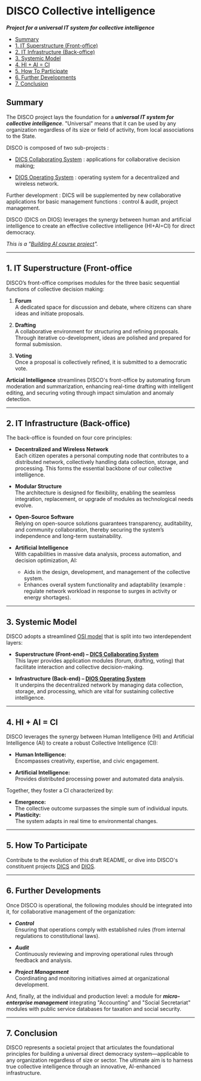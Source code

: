 # **DISCO Collective intelligence**  
***Project for a universal IT system for collective intelligence***

- [Summary](#summary)
- [1. IT Superstructure (Front-office)](#1-it-superstructure-front-office)
- [2. IT Infrastructure (Back-office)](#2-it-infrastructure-back-office)
- [3. Systemic Model](#3-systemic-model)
- [4. HI + AI = CI](#4-hi--ai--ci)
- [5. How To Participate](#5-how-to-participate)
- [6. Further Developments](#6-further-developments)
- [7. Conclusion](#7-conclusion)

## Summary

The DISCO project lays the foundation for a ***universal IT system for collective intelligence***. "Universal" means that it can be used by any organization regardless of its size or field of activity, from local associations to the State. 

DISCO is composed of two sub-projects :

- [DICS Collaborating System](https://github.com/FJortay/DICS-Collaborating-System) : applications for collaborative decision making;

- [DIOS Operating System](https://github.com/FJortay/DIOS-Operating-System) : operating system for a decentralized and wireless network.

Further development : DICS will be supplemented by new collaborative applications for basic management functions : control & audit, project management.

DISCO (DICS on DIOS) leverages the synergy between human and artificial intelligence to create an effective collective intelligence (HI+AI=CI) for direct democracy.

*This is a "[Building AI course project](https://buildingai.elementsofai.com/)".*

---

## 1. IT Superstructure (Front-office

DISCO’s front-office comprises modules for the three basic sequential functions of collective decision making:

1. **Forum**  
   A dedicated space for discussion and debate, where citizens can share ideas and initiate proposals.

2. **Drafting**  
   A collaborative environment for structuring and refining proposals. Through iterative co-development, ideas are polished and prepared for formal submission.

3. **Voting**  
   Once a proposal is collectively refined, it is submitted to a democratic vote.

**Articial Intelligence** streamlines DISCO's front-office by automating forum moderation and summarization, enhancing real-time drafting with intelligent editing, and securing voting through impact simulation and anomaly detection.

---

## 2. IT Infrastructure (Back-office)

The back-office is founded on four core principles:

- **Decentralized and Wireless Network**  
  Each citizen operates a personal computing node that contributes to a distributed network, collectively handling data collection, storage, and processing. This forms the essential backbone of our collective intelligence.

- **Modular Structure**  
  The architecture is designed for flexibility, enabling the seamless integration, replacement, or upgrade of modules as technological needs evolve.

- **Open-Source Software**  
  Relying on open-source solutions guarantees transparency, auditability, and community collaboration, thereby securing the system’s independence and long-term sustainability.

- **Artificial Intelligence**  
  With capabilities in massive data analysis, process automation, and decision optimization, AI:
  - Aids in the design, development, and management of the collective system.
  - Enhances overall system functionality and adaptability (example : regulate network workload in response to surges in activity or energy shortages).

---


## 3. Systemic Model

DISCO adopts a streamlined [OSI model](https://en.wikipedia.org/wiki/OSI_model) that is split into two interdependent layers:

- **Superstructure (Front-end) – [DICS Collaborating System](https://github.com/FJortay/DICS-Collaborating-System)**  
  This layer provides application modules (forum, drafting, voting) that facilitate interaction and collective decision-making.

- **Infrastructure (Back-end) – [DIOS Operating System](https://github.com/FJortay/DIOS-Operating-System)**  
  It underpins the decentralized network by managing data collection, storage, and processing, which are vital for sustaining collective intelligence.

---

## 4. HI + AI = CI

DISCO leverages the synergy between Human Intelligence (HI) and Artificial Intelligence (AI) to create a robust Collective Intelligence (CI):

- **Human Intelligence:**  
  Encompasses creativity, expertise, and civic engagement.

- **Artificial Intelligence:**  
  Provides distributed processing power and automated data analysis.

Together, they foster a CI characterized by:

- **Emergence:**  
  The collective outcome surpasses the simple sum of individual inputs.
- **Plasticity:**  
  The system adapts in real time to environmental changes.

---

## 5. How To Participate

Contribute to the evolution of this draft README, or dive into DISCO's constituent projects [DICS](https://github.com/FJortay/DICS-Collaborative-Management) and [DIOS](https://github.com/FJortay/DIOS-Operating-System).

---

## 6. Further Developments

Once DISCO is operational, the following modules should be integrated into it, for collaborative management of the organization:

   - ***Control***  
  Ensuring that operations comply with established rules (from internal regulations to constitutional laws).

   - ***Audit***  
  Continuously reviewing and improving operational rules through feedback and analysis.

   - ***Project Management***  
  Coordinating and monitoring initiatives aimed at organizational development.

And, finally, at the individual and production level: a module for ***micro-enterprise management*** integrating "Accounting" and "Social Secretariat" modules with  public service databases for taxation and social security.


---

## 7. Conclusion

DISCO represents a societal project that articulates the foundational principles for building a universal direct democracy system—applicable to any organization regardless of size or sector. The ultimate aim is to harness true collective intelligence through an innovative, AI-enhanced infrastructure.
